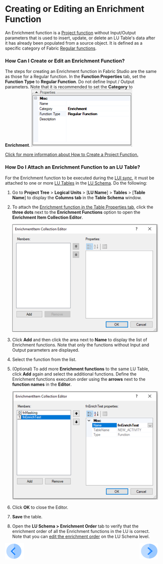 # Creating or Editing an Enrichment Function

An Enrichment function is a [Project function](/articles/07_table_population/08_project_functions.md) without Input/Output parameters that is used to insert, update, or delete an LU Table's data after it has already been populated from a source object. It is defined as a specific category of Fabric [Regular functions](/articles/07_table_population/08_project_functions.md).

### How Can I Create or Edit an Enrichment Function?

The steps for creating an Enrichment function in Fabric Studio are the same as those for a Regular function. In the **Function Properties** tab, set the **Function Type** to **Regular Function**. Do not define Input / Output parameters.
Note that it is recommended to set the **Category** to **Enrichment**.
![10_03_create_enrichment_1](/articles/10_enrichment_function/images/10_03_create_enrichment_1.PNG)

[Click for more information about How to Create a Project Function.](/articles/07_table_population/10_creating_a_project_function.md)

### How Do I Attach an Enrichment Function to an LU Table?

For the Enrichment function to be executed during the [LUI sync](/articles/14_sync_LU_instance/01_sync_LUI_overview.md), it must be attached to one or more [LU Tables](articles/06_LU_tables/01_LU_tables_overview.md) in the [LU Schema](articles/03_logical_units/03_LU_schema_window.md). 
Do the following:
1. Go to **Project Tree** > **Logical Units** > [**LU Name**] > **Tables** > [**Table Name**] to display the **Columns tab** in the **Table Schema** window.

2. To attach the [Enrichment function in the Table Properties tab](articles/06_LU_tables/04_table_properties.md#enrichment-functions), click the **three dots** next to the **Enrichment Functions** option to open the **Enrichment Item Collection Editor**. <!--Add the link from /articles/06_LU_tables/04_table_properties.md#enrichment-functions to here -->

   ![10_03_create_enrichment_2](/articles/10_enrichment_function/images/10_03_create_enrichment_2.PNG)

3. Click **Add** and then click the area next to **Name** to display the list of Enrichment functions. Note that only the functions without Input and Output parameters are displayed.

4. Select the function from the list. 

5. (Optional) To add more **Enrichment functions** to the same LU Table, click **Add** again and select the additional functions. Define the Enrichment functions execution order using the **arrows** next to the **function names** in the **Editor**.

   ![10_03_create_enrichment_3](/articles/10_enrichment_function/images/10_03_create_enrichment_3.PNG)

6. Click **OK** to close the Editor.

7. **Save** the table.

8. Open the **LU Schema > Enrichment Order** tab to verify that the enrichment order of all the Enrichment functions in the LU is correct. Note that you can [edit the enrichment order](/articles/03_logical_units/14_edit%20enrichment%20order.md#edit-enrichment-order) on the LU Schema level.



[![Previous](/articles/images/Previous.png)](//articles/10_enrichment_function/02_enrichment_vs_root_func_comparison_analysis.md)[<img align="right" width="60" height="54" src="/articles/images/Next.png">](/articles/10_enrichment_function/04_enrichment_function_code_examples.md)